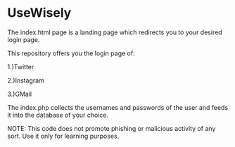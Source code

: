 # UseWisely
The index.html page is a landing page which redirects you to your desired login page.

This repository offers you the login page of:

1.)Twitter

2.)Instagram

3.)GMail

The index.php collects the usernames and passwords of the user and feeds it into the database of your choice.

NOTE: This code does not promote phishing or malicious activity of any sort. Use it only for learning purposes.

